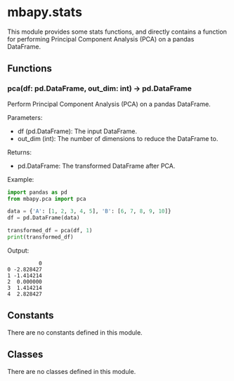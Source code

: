 # mbapy.stats

This module provides some stats functions, and directly contains a function for performing Principal Component Analysis (PCA) on a pandas DataFrame.  

## Functions

### pca(df: pd.DataFrame, out_dim: int) -> pd.DataFrame

Perform Principal Component Analysis (PCA) on a pandas DataFrame.  

Parameters:  
- df (pd.DataFrame): The input DataFrame.  
- out_dim (int): The number of dimensions to reduce the DataFrame to.  

Returns:  
- pd.DataFrame: The transformed DataFrame after PCA.  

Example:  
```python
import pandas as pd
from mbapy.pca import pca

data = {'A': [1, 2, 3, 4, 5], 'B': [6, 7, 8, 9, 10]}
df = pd.DataFrame(data)

transformed_df = pca(df, 1)
print(transformed_df)
```

Output:  
```
          0
0 -2.828427
1 -1.414214
2  0.000000
3  1.414214
4  2.828427
```

## Constants

There are no constants defined in this module.  

## Classes

There are no classes defined in this module.